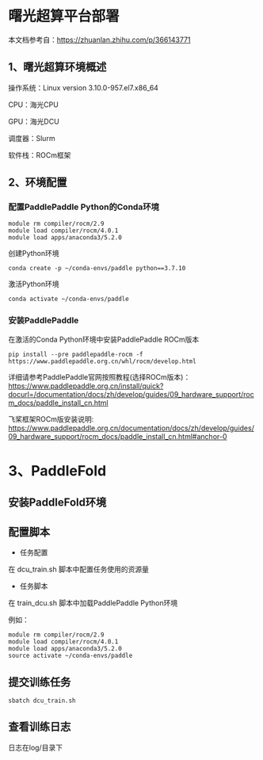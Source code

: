 # 曙光超算平台部署

本文档参考自：https://zhuanlan.zhihu.com/p/366143771

## 1、曙光超算环境概述
操作系统：Linux version 3.10.0-957.el7.x86_64

CPU：海光CPU

GPU：海光DCU

调度器：Slurm

软件栈：ROCm框架


## 2、环境配置

### 配置PaddlePaddle Python的Conda环境
```
module rm compiler/rocm/2.9
module load compiler/rocm/4.0.1
module load apps/anaconda3/5.2.0
```

创建Python环境

```
conda create -p ~/conda-envs/paddle python==3.7.10
```

激活Python环境

```
conda activate ~/conda-envs/paddle
```


### 安装PaddlePaddle

在激活的Conda Python环境中安装PaddlePaddle ROCm版本

```
pip install --pre paddlepaddle-rocm -f https://www.paddlepaddle.org.cn/whl/rocm/develop.html
```

详细请参考PaddlePaddle官网按照教程(选择ROCm版本)：
https://www.paddlepaddle.org.cn/install/quick?docurl=/documentation/docs/zh/develop/guides/09_hardware_support/rocm_docs/paddle_install_cn.html

飞桨框架ROCm版安装说明:
https://www.paddlepaddle.org.cn/documentation/docs/zh/develop/guides/09_hardware_support/rocm_docs/paddle_install_cn.html#anchor-0

# 3、PaddleFold

## 安装PaddleFold环境

## 配置脚本

- 任务配置
  
在 dcu_train.sh 脚本中配置任务使用的资源量


- 任务脚本

在 train_dcu.sh 脚本中加载PaddlePaddle Python环境

例如：
```
module rm compiler/rocm/2.9
module load compiler/rocm/4.0.1
module load apps/anaconda3/5.2.0
source activate ~/conda-envs/paddle
```

## 提交训练任务
```
sbatch dcu_train.sh
```

## 查看训练日志

日志在log/目录下
